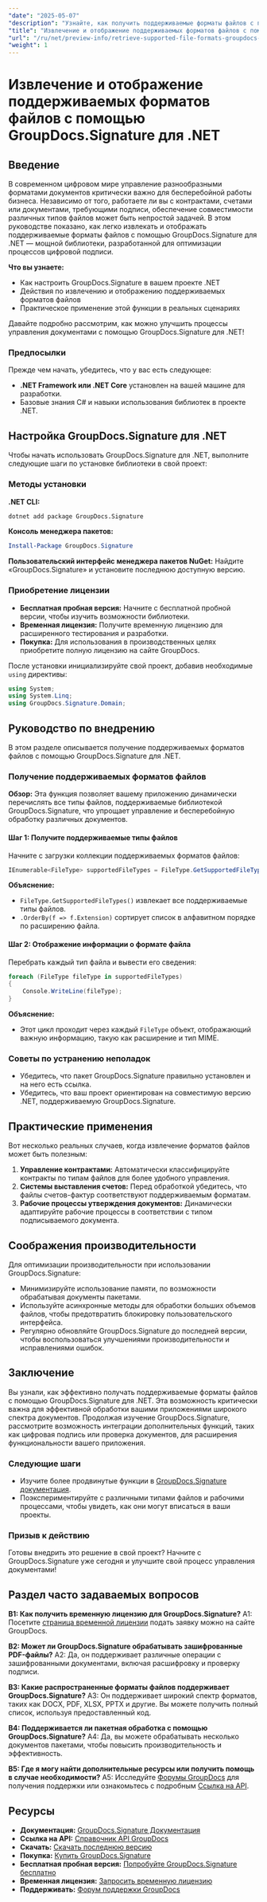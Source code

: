 ```yaml
---
"date": "2025-05-07"
"description": "Узнайте, как получить поддерживаемые форматы файлов с помощью GroupDocs.Signature для .NET. Это руководство упрощает процессы цифровой подписи благодаря простой настройке и примерам кода."
"title": "Извлечение и отображение поддерживаемых форматов файлов с помощью GroupDocs.Signature для .NET"
"url": "/ru/net/preview-info/retrieve-supported-file-formats-groupdocs-signature-net/"
"weight": 1
---
```


# Извлечение и отображение поддерживаемых форматов файлов с помощью GroupDocs.Signature для .NET

## Введение

В современном цифровом мире управление разнообразными форматами документов критически важно для бесперебойной работы бизнеса. Независимо от того, работаете ли вы с контрактами, счетами или документами, требующими подписи, обеспечение совместимости различных типов файлов может быть непростой задачей. В этом руководстве показано, как легко извлекать и отображать поддерживаемые форматы файлов с помощью GroupDocs.Signature для .NET — мощной библиотеки, разработанной для оптимизации процессов цифровой подписи.

**Что вы узнаете:**
- Как настроить GroupDocs.Signature в вашем проекте .NET
- Действия по извлечению и отображению поддерживаемых форматов файлов
- Практическое применение этой функции в реальных сценариях

Давайте подробно рассмотрим, как можно улучшить процессы управления документами с помощью GroupDocs.Signature для .NET!

### Предпосылки

Прежде чем начать, убедитесь, что у вас есть следующее:
- **.NET Framework или .NET Core** установлен на вашей машине для разработки.
- Базовые знания C# и навыки использования библиотек в проекте .NET.

## Настройка GroupDocs.Signature для .NET

Чтобы начать использовать GroupDocs.Signature для .NET, выполните следующие шаги по установке библиотеки в свой проект:

### Методы установки

**.NET CLI:**
```bash
dotnet add package GroupDocs.Signature
```

**Консоль менеджера пакетов:**
```powershell
Install-Package GroupDocs.Signature
```

**Пользовательский интерфейс менеджера пакетов NuGet:** 
Найдите «GroupDocs.Signature» и установите последнюю доступную версию.

### Приобретение лицензии
- **Бесплатная пробная версия:** Начните с бесплатной пробной версии, чтобы изучить возможности библиотеки.
- **Временная лицензия:** Получите временную лицензию для расширенного тестирования и разработки.
- **Покупка:** Для использования в производственных целях приобретите полную лицензию на сайте GroupDocs.

После установки инициализируйте свой проект, добавив необходимые `using` директивы:

```csharp
using System;
using System.Linq;
using GroupDocs.Signature.Domain;
```

## Руководство по внедрению

В этом разделе описывается получение поддерживаемых форматов файлов с помощью GroupDocs.Signature для .NET.

### Получение поддерживаемых форматов файлов

**Обзор:**
Эта функция позволяет вашему приложению динамически перечислять все типы файлов, поддерживаемые библиотекой GroupDocs.Signature, что упрощает управление и бесперебойную обработку различных документов.

#### Шаг 1: Получите поддерживаемые типы файлов

Начните с загрузки коллекции поддерживаемых форматов файлов:

```csharp
IEnumerable<FileType> supportedFileTypes = FileType.GetSupportedFileTypes().OrderBy(f => f.Extension);
```

**Объяснение:**
- `FileType.GetSupportedFileTypes()` извлекает все поддерживаемые типы файлов.
- `.OrderBy(f => f.Extension)` сортирует список в алфавитном порядке по расширению файла.

#### Шаг 2: Отображение информации о формате файла

Перебрать каждый тип файла и вывести его сведения:

```csharp
foreach (FileType fileType in supportedFileTypes)
{
    Console.WriteLine(fileType);
}
```

**Объяснение:**
- Этот цикл проходит через каждый `FileType` объект, отображающий важную информацию, такую как расширение и тип MIME.

### Советы по устранению неполадок

- Убедитесь, что пакет GroupDocs.Signature правильно установлен и на него есть ссылка.
- Убедитесь, что ваш проект ориентирован на совместимую версию .NET, поддерживаемую GroupDocs.Signature.

## Практические применения

Вот несколько реальных случаев, когда извлечение форматов файлов может быть полезным:
1. **Управление контрактами:** Автоматически классифицируйте контракты по типам файлов для более удобного управления.
2. **Системы выставления счетов:** Перед обработкой убедитесь, что файлы счетов-фактур соответствуют поддерживаемым форматам.
3. **Рабочие процессы утверждения документов:** Динамически адаптируйте рабочие процессы в соответствии с типом подписываемого документа.

## Соображения производительности

Для оптимизации производительности при использовании GroupDocs.Signature:
- Минимизируйте использование памяти, по возможности обрабатывая документы пакетами.
- Используйте асинхронные методы для обработки больших объемов файлов, чтобы предотвратить блокировку пользовательского интерфейса.
- Регулярно обновляйте GroupDocs.Signature до последней версии, чтобы воспользоваться улучшениями производительности и исправлениями ошибок.

## Заключение

Вы узнали, как эффективно получать поддерживаемые форматы файлов с помощью GroupDocs.Signature для .NET. Эта возможность критически важна для эффективной обработки вашими приложениями широкого спектра документов. Продолжая изучение GroupDocs.Signature, рассмотрите возможность интеграции дополнительных функций, таких как цифровая подпись или проверка документов, для расширения функциональности вашего приложения.

### Следующие шаги
- Изучите более продвинутые функции в [GroupDocs.Signature документация](https://docs.groupdocs.com/signature/net/).
- Поэкспериментируйте с различными типами файлов и рабочими процессами, чтобы увидеть, как они могут вписаться в ваши проекты.

### Призыв к действию
Готовы внедрить это решение в свой проект? Начните с GroupDocs.Signature уже сегодня и улучшите свой процесс управления документами!

## Раздел часто задаваемых вопросов

**В1: Как получить временную лицензию для GroupDocs.Signature?**
A1: Посетите [страница временной лицензии](https://purchase.groupdocs.com/temporary-license/) подать заявку можно на сайте GroupDocs.

**В2: Может ли GroupDocs.Signature обрабатывать зашифрованные PDF-файлы?**
A2: Да, он поддерживает различные операции с зашифрованными документами, включая расшифровку и проверку подписи.

**В3: Какие распространенные форматы файлов поддерживает GroupDocs.Signature?**
A3: Он поддерживает широкий спектр форматов, таких как DOCX, PDF, XLSX, PPTX и другие. Вы можете получить полный список, используя предоставленный код.

**В4: Поддерживается ли пакетная обработка с помощью GroupDocs.Signature?**
A4: Да, вы можете обрабатывать несколько документов пакетами, чтобы повысить производительность и эффективность.

**В5: Где я могу найти дополнительные ресурсы или получить помощь в случае необходимости?**
A5: Исследуйте [Форумы GroupDocs](https://forum.groupdocs.com/c/signature/) для получения поддержки или ознакомьтесь с подробным [Ссылка на API](https://reference.groupdocs.com/signature/net/).

## Ресурсы
- **Документация:** [GroupDocs.Signature Документация](https://docs.groupdocs.com/signature/net/)
- **Ссылка на API:** [Справочник API GroupDocs](https://reference.groupdocs.com/signature/net/)
- **Скачать:** [Скачать последнюю версию](https://releases.groupdocs.com/signature/net/)
- **Покупка:** [Купить GroupDocs.Signature](https://purchase.groupdocs.com/buy)
- **Бесплатная пробная версия:** [Попробуйте GroupDocs.Signature бесплатно](https://releases.groupdocs.com/signature/net/)
- **Временная лицензия:** [Запросить временную лицензию](https://purchase.groupdocs.com/temporary-license/)
- **Поддерживать:** [Форум поддержки GroupDocs](https://forum.groupdocs.com/c/signature/)